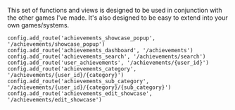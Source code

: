This set of functions and views is designed to be used in conjunction with the other games I've made. It's also designed to be easy to extend into your own games/systems.

    config.add_route('achievements_showcase_popup', '/achievements/showcase_popup')
    config.add_route('achievements_dashboard', '/achievements')
    config.add_route('achievements_search', '/achievements/search')
    config.add_route('user_achievements', '/achievements/{user_id}')
    config.add_route('achievements_category', '/achievements/{user_id}/{category}')
    config.add_route('achievements_sub_category', '/achievements/{user_id}/{category}/{sub_category}')
    config.add_route('achievements_edit_showcase', '/achievements/edit_showcase')
